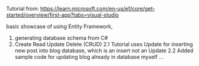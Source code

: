 Tutorial from: https://learn.microsoft.com/en-us/ef/core/get-started/overview/first-app?tabs=visual-studio

basic showcase of using Entity Framework, 
1. generating database schema from C#
2. Create Read Update Delete (CRUD)
   2.1 Tutorial uses Update for inserting new post into blog database, which is an insert not an Update
   2.2 Added sample code for updating blog already in database myself ...   
